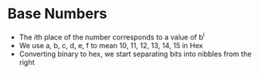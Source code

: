 # Base Numbers

- The <i>i</i>th place of the number corresponds to a value of b<sup>i</sup>
- We use a, b, c, d, e, f to mean 10, 11, 12, 13, 14, 15 in Hex
- Converting binary to hex, we start separating bits into nibbles from the right


